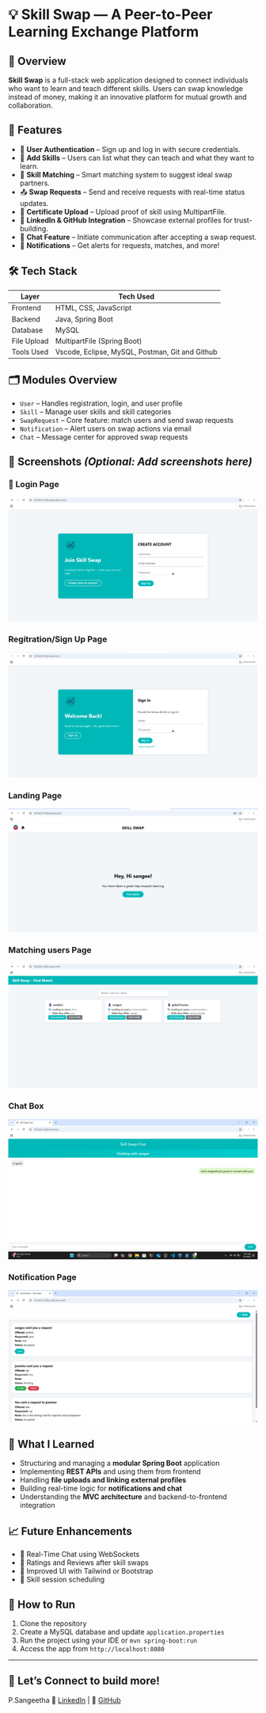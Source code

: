 # 💡 Skill Swap — A Peer-to-Peer Learning Exchange Platform

## 🚀 Overview
**Skill Swap** is a full-stack web application designed to connect individuals who want to learn and teach different skills. Users can swap knowledge instead of money, making it an innovative platform for mutual growth and collaboration.

## 🎯 Features
- 🔐 **User Authentication** – Sign up and log in with secure credentials.
- 🧠 **Add Skills** – Users can list what they can teach and what they want to learn.
- 🤝 **Skill Matching** – Smart matching system to suggest ideal swap partners.
- 📤 **Swap Requests** – Send and receive requests with real-time status updates.
- 📁 **Certificate Upload** – Upload proof of skill using MultipartFile.
- 🔗 **LinkedIn & GitHub Integration** – Showcase external profiles for trust-building.
- 💬 **Chat Feature** – Initiate communication after accepting a swap request.
- 🔔 **Notifications** – Get alerts for requests, matches, and more!

## 🛠️ Tech Stack

| Layer       | Tech Used                                                 |
|-------------|-----------------------------------------------------------|
| Frontend    | HTML, CSS, JavaScript                                     |
| Backend     | Java, Spring Boot                                         |
| Database    | MySQL                                                     |
| File Upload | MultipartFile (Spring Boot)                               |
| Tools Used  |Vscode, Eclipse, MySQL, Postman, Git and Github            |

## 🗂️ Modules Overview
- `User` – Handles registration, login, and user profile
- `Skill` – Manage user skills and skill categories
- `SwapRequest` – Core feature: match users and send swap requests
- `Notification` – Alert users on swap actions via email
- `Chat` – Message center for approved swap requests

## 📸 Screenshots *(Optional: Add screenshots here)*  
### 🔐 Login Page
![Registration Page](screenshots/registerPage.png)
### Regitration/Sign Up Page
![Login Page](screenshots/loginPage.png)
### Landing Page
![Landing Page](screenshots/landingPage.png)
### Matching users Page
![Matching users](screenshots/MatchingUsers.png)
### Chat Box
![Chat Box](screenshots/chatPage.png)
### Notification Page
![Notification Page](screenshots/notificationsPage.png)

## 🧠 What I Learned
- Structuring and managing a **modular Spring Boot** application
- Implementing **REST APIs** and using them from frontend
- Handling **file uploads and linking external profiles**
- Building real-time logic for **notifications and chat**
- Understanding the **MVC architecture** and backend-to-frontend integration

## 📈 Future Enhancements
- 📲 Real-Time Chat using WebSockets
- 🌟 Ratings and Reviews after skill swaps
- 🎨 Improved UI with Tailwind or Bootstrap
- 📆 Skill session scheduling

## 📌 How to Run
1. Clone the repository  
2. Create a MySQL database and update `application.properties`  
3. Run the project using your IDE or `mvn spring-boot:run`  
4. Access the app from `http://localhost:8080`

---

## 🤝 Let’s Connect to build more!
 P.Sangeetha
🔗 [LinkedIn](https://www.linkedin.com/in/sangeetha05/) | 🔗 [GitHub](https://github.com/Sangeetha-0502) 


